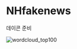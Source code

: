 # NHfakenews
데이콘 준비

![wordcloud_top100](https://user-images.githubusercontent.com/49015100/100099109-5163b280-2ea2-11eb-9bab-f3b684dd8950.JPG)
